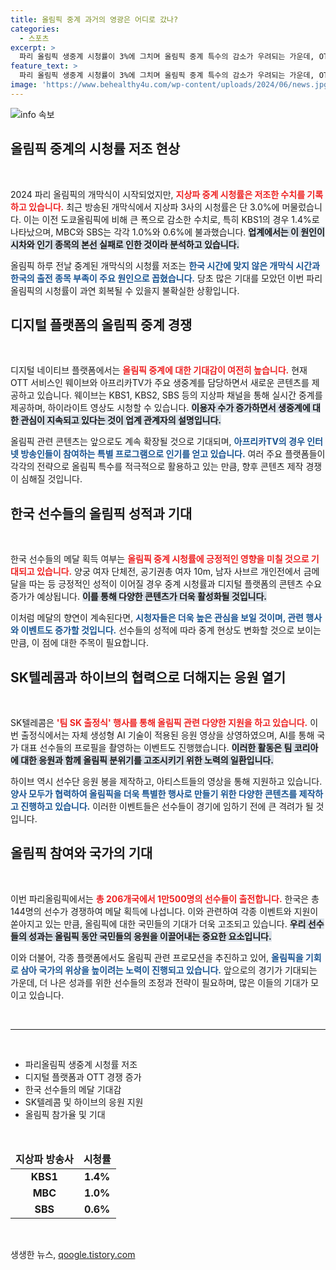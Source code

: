 ```yaml
---
title: 올림픽 중계 과거의 영광은 어디로 갔나?
categories:
  - 스포츠
excerpt: >
  파리 올림픽 생중계 시청률이 3%에 그치며 올림픽 중계 특수의 감소가 우려되는 가운데, OTT 플랫폼에서의 콘텐츠 경쟁이 점차 치열해질 전망이다. 메달 소식이 전해지면 시청률 회복의 기회를 찾을 수 있을 것이다.
feature_text: >
  파리 올림픽 생중계 시청률이 3%에 그치며 올림픽 중계 특수의 감소가 우려되는 가운데, OTT 플랫폼에서의 콘텐츠 경쟁이 점차 치열해질 전망이다. 메달 소식이 전해지면 시청률 회복의 기회를 찾을 수 있을 것이다.
image: 'https://www.behealthy4u.com/wp-content/uploads/2024/06/news.jpg'
---
```


<p><img src="https://www.behealthy4u.com/wp-content/uploads/2024/06/news.jpg" alt="info 속보" /></p>

<h2 data-ke-size="size26">올림픽 중계의 시청률 저조 현상</h2>

<p data-ke-size="size16">&nbsp;</p>

<p data-ke-size="size16">2024 파리 올림픽의 개막식이 시작되었지만, <b><span style="color: #ee2323;">지상파 중계 시청률은 저조한 수치를 기록하고 있습니다.</span></b> 최근 방송된 개막식에서 지상파 3사의 시청률은 단 3.0%에 머물렀습니다. 이는 이전 도쿄올림픽에 비해 큰 폭으로 감소한 수치로, 특히 KBS1의 경우 1.4%로 나타났으며, MBC와 SBS는 각각 1.0%와 0.6%에 불과했습니다. <b><span style="background-color: #21538527;">업계에서는 이 원인이 시차와 인기 종목의 본선 실패로 인한 것이라 분석하고 있습니다.</span></b></p>

<p data-ke-size="size16">올림픽 하루 전날 중계된 개막식의 시청률 저조는 <b><span style="color: #1a5490;">한국 시간에 맞지 않은 개막식 시간과 한국의 출전 종목 부족이 주요 원인으로 꼽혔습니다.</span></b> 당초 많은 기대를 모았던 이번 파리올림픽의 시청률이 과연 회복될 수 있을지 불확실한 상황입니다.</p>

<h2 data-ke-size="size26">디지털 플랫폼의 올림픽 중계 경쟁</h2>

<p data-ke-size="size16">&nbsp;</p>

<p data-ke-size="size16">디지털 네이티브 플랫폼에서는 <b><span style="color: #ee2323;">올림픽 중계에 대한 기대감이 여전히 높습니다.</span></b> 현재 OTT 서비스인 웨이브와 아프리카TV가 주요 생중계를 담당하면서 새로운 콘텐츠를 제공하고 있습니다. 웨이브는 KBS1, KBS2, SBS 등의 지상파 채널을 통해 실시간 중계를 제공하며, 하이라이트 영상도 시청할 수 있습니다. <b><span style="background-color: #21538527;">이용자 수가 증가하면서 생중계에 대한 관심이 지속되고 있다는 것이 업계 관계자의 설명입니다.</span></b></p>

<p data-ke-size="size16">올림픽 관련 콘텐츠는 앞으로도 계속 확장될 것으로 기대되며, <b><span style="color: #1a5490;">아프리카TV의 경우 인터넷 방송인들이 참여하는 특별 프로그램으로 인기를 얻고 있습니다.</span></b> 여러 주요 플랫폼들이 각각의 전략으로 올림픽 특수를 적극적으로 활용하고 있는 만큼, 향후 콘텐츠 제작 경쟁이 심해질 것입니다.</p>

<h2 data-ke-size="size26">한국 선수들의 올림픽 성적과 기대</h2>

<p data-ke-size="size16">&nbsp;</p>

<p data-ke-size="size16">한국 선수들의 메달 획득 여부는 <b><span style="color: #ee2323;">올림픽 중계 시청률에 긍정적인 영향을 미칠 것으로 기대되고 있습니다.</span></b> 양궁 여자 단체전, 공기권총 여자 10m, 남자 사브르 개인전에서 금메달을 따는 등 긍정적인 성적이 이어질 경우 중계 시청률과 디지털 플랫폼의 콘텐츠 수요 증가가 예상됩니다. <b><span style="background-color: #21538527;">이를 통해 다양한 콘텐츠가 더욱 활성화될 것입니다.</span></b></p>

<p data-ke-size="size16">이처럼 메달의 향연이 계속된다면, <b><span style="color: #1a5490;">시청자들은 더욱 높은 관심을 보일 것이며, 관련 행사와 이벤트도 증가할 것입니다.</span></b> 선수들의 성적에 따라 중계 현상도 변화할 것으로 보이는 만큼, 이 점에 대한 주목이 필요합니다.</p>

<h2 data-ke-size="size26">SK텔레콤과 하이브의 협력으로 더해지는 응원 열기</h2>

<p data-ke-size="size16">&nbsp;</p>

<p data-ke-size="size16">SK텔레콤은 <b><span style="color: #ee2323;">'팀 SK 출정식' 행사를 통해 올림픽 관련 다양한 지원을 하고 있습니다.</span></b> 이번 출정식에서는 자체 생성형 AI 기술이 적용된 응원 영상을 상영하였으며, AI를 통해 국가 대표 선수들의 프로필을 촬영하는 이벤트도 진행했습니다. <b><span style="background-color: #21538527;">이러한 활동은 팀 코리아에 대한 응원과 함께 올림픽 분위기를 고조시키기 위한 노력의 일환입니다.</span></b></p>

<p data-ke-size="size16">하이브 역시 선수단 응원 봉을 제작하고, 아티스트들의 영상을 통해 지원하고 있습니다. <b><span style="color: #1a5490;">양사 모두가 협력하여 올림픽을 더욱 특별한 행사로 만들기 위한 다양한 콘텐츠를 제작하고 진행하고 있습니다.</span></b> 이러한 이벤트들은 선수들이 경기에 임하기 전에 큰 격려가 될 것입니다.</p>

<h2 data-ke-size="size26">올림픽 참여와 국가의 기대</h2>

<p data-ke-size="size16">&nbsp;</p>

<p data-ke-size="size16">이번 파리올림픽에서는 <b><span style="color: #ee2323;">총 206개국에서 1만500명의 선수들이 출전합니다.</span></b> 한국은 총 144명의 선수가 경쟁하여 메달 획득에 나섭니다. 이와 관련하여 각종 이벤트와 지원이 쏟아지고 있는 만큼, 올림픽에 대한 국민들의 기대가 더욱 고조되고 있습니다. <b><span style="background-color: #21538527;">우리 선수들의 성과는 올림픽 동안 국민들의 응원을 이끌어내는 중요한 요소입니다.</span></b></p>

<p data-ke-size="size16">이와 더불어, 각종 플랫폼에서도 올림픽 관련 프로모션을 추진하고 있어, <b><span style="color: #1a5490;">올림픽을 기회로 삼아 국가의 위상을 높이려는 노력이 진행되고 있습니다.</span></b> 앞으로의 경기가 기대되는 가운데, 더 나은 성과를 위한 선수들의 조정과 전략이 필요하며, 많은 이들의 기대가 모이고 있습니다.</p>

<p data-ke-size="size16">&nbsp;</p>

<hr>

<p data-ke-size="size16">&nbsp;</p>

<ul>
    <li>파리올림픽 생중계 시청률 저조</li>
    <li>디지털 플랫폼과 OTT 경쟁 증가</li>
    <li>한국 선수들의 메달 기대감</li>
    <li>SK텔레콤 및 하이브의 응원 지원</li>
    <li>올림픽 참가율 및 기대</li>
</ul>

<p data-ke-size="size16">&nbsp;</p>

<table style="width: 100%; border-collapse: collapse;">
    <thead>
        <tr>
            <td style="text-align: center; height: 29px;"><b>지상파 방송사</b></td>
            <td style="text-align: center; height: 29px;"><b>시청률</b></td>
        </tr>
    </thead>
    <tbody>
        <tr>
            <td style="text-align: center; height: 17px;"><b>KBS1</b></td>
            <td style="text-align: center; height: 17px;"><b>1.4%</b></td>
        </tr>
        <tr>
            <td style="text-align: center; height: 17px;"><b>MBC</b></td>
            <td style="text-align: center; height: 17px;"><b>1.0%</b></td>
        </tr>
        <tr>
            <td style="text-align: center; height: 17px;"><b>SBS</b></td>
            <td style="text-align: center; height: 17px;"><b>0.6%</b></td>
        </tr>
    </tbody>
</table>

<p data-ke-size="size16">&nbsp;</p>
생생한 뉴스, <a href="https://qoogle.tistory.com" rel="dofollow">qoogle.tistory.com</a>


